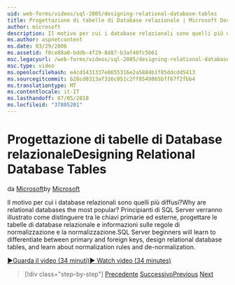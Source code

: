 ```yaml
---
uid: web-forms/videos/sql-2005/designing-relational-database-tables
title: Progettazione di tabelle di Database relazionale | Microsoft Docs
author: microsoft
description: Il motivo per cui i database relazionali sono quelli più diffusi? Principianti di SQL Server verranno quindi illustrato come distinguere tra le chiavi primarie ed esterne, database relazionali di progettazione...
ms.author: aspnetcontent
ms.date: 03/29/2006
ms.assetid: f8ce88a0-bddb-4f29-8d87-b3af40fc5b61
msc.legacyurl: /web-forms/videos/sql-2005/designing-relational-database-tables
msc.type: video
ms.openlocfilehash: e4cd1431337e8655316e2a5884b1f85ddcdd5413
ms.sourcegitcommit: b28cd0313af316c051c2ff8549865bff67f2fbb4
ms.translationtype: MT
ms.contentlocale: it-IT
ms.lasthandoff: 07/05/2018
ms.locfileid: "37805201"
---
```

<a name="designing-relational-database-tables"></a><span data-ttu-id="76002-104">Progettazione di tabelle di Database relazionale</span><span class="sxs-lookup"><span data-stu-id="76002-104">Designing Relational Database Tables</span></span>
====================
<span data-ttu-id="76002-105">da [Microsoft](https://github.com/microsoft)</span><span class="sxs-lookup"><span data-stu-id="76002-105">by [Microsoft](https://github.com/microsoft)</span></span>

<span data-ttu-id="76002-106">Il motivo per cui i database relazionali sono quelli più diffusi?</span><span class="sxs-lookup"><span data-stu-id="76002-106">Why are relational databases the most popular?</span></span> <span data-ttu-id="76002-107">Principianti di SQL Server verranno illustrato come distinguere tra le chiavi primarie ed esterne, progettare le tabelle di database relazionale e informazioni sulle regole di normalizzazione e la normalizzazione.</span><span class="sxs-lookup"><span data-stu-id="76002-107">SQL Server beginners will learn to differentiate between primary and foreign keys, design relational database tables, and learn about normalization rules and de-normalization.</span></span>

[<span data-ttu-id="76002-108">&#9654;Guarda il video (34 minuti)</span><span class="sxs-lookup"><span data-stu-id="76002-108">&#9654; Watch video (34 minutes)</span></span>](https://channel9.msdn.com/Blogs/ASP-NET-Site-Videos/designing-relational-database-tables)

> [!div class="step-by-step"]
> <span data-ttu-id="76002-109">[Precedente](more-about-column-data-types-and-other-properties.md)
> [Successivo](manipulating-database-data.md)</span><span class="sxs-lookup"><span data-stu-id="76002-109">[Previous](more-about-column-data-types-and-other-properties.md)
[Next](manipulating-database-data.md)</span></span>
